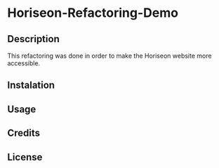 # Horiseon-Refactoring-Demo


## Description

This refactoring was done in order to make the Horiseon website more accessible. 


## Instalation 


## Usage


## Credits


## License 